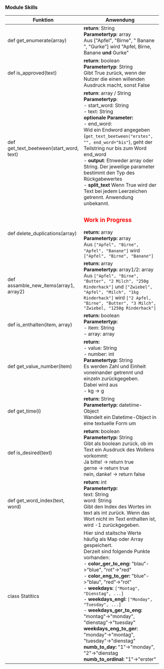
### Module Skills
| Funktion | Anwendung |
| ------------------ | ------------------ |
| def get_enumerate(array) | **return**: String <br/>**Parametertyp**: array <br/>Aus ["Apfel", "Birne", " Banane ", "Gurke"] wird "Apfel, Birne, Banane **und** Gurke"|
| def is_approved(text)  | **return**: boolean <br/>**Parametertyp**: String <br/>Gibt True zurück, wenn der Nutzer die einen willenden Ausdruck macht, sonst False|
| def get_text_beetween(start_word, text) | **return**: array / String <br/>**Parametertyp**:<br/>- start_word: String <br/>- text: String<br/> **optionale Parameter:**<br/>- end_word: <br/>Wid ein Endword angegeben (`get_text_beetween("erstes", "", end_word="bis"`), geht der Teilstring nur bis zum Word end_word<br/>- **output**: Etnweder array oder String. Der jeweilige parameter bestimmt den Typ des Rückgabewertes<br/>- **split_text** Wenn True wird der Text bei jedem Leerzeichen getrennt. Anwendung unbekannt.|
|def delete_duplications(array)| <h3><font color="red">**Work in Progress**</font></h3>**return:** array <br/>**Parametertyp:** array <br/>Aus `["Apfel", "Birne", "Apfel", "Banane"]` wird `["Apfel", "Birne", "Banane"]`|
|def assamble_new_items(array1, array2)| **return:** array<br/>**Parametertyp:** array1/2: array<br/>Aus `["Apfel", "Birne", "Butter", "2 Milch", "250g Rinderhack"]` und `["Zwiebel", "Apfel", "Milch", "1kg Rinderhack"]` wird `["2 Apfel, "Birne", "Butter", "3 Milch", "Zwiebel, "1250g Rinderhack"]`|
|def is_enthalten(item, array) | **return:** boolean<br/>**Parametertyp:** <br/>- item: String <br/>- array: array|
|def get_value_number(item)| **return:** <br/>- value: String<br/>- number: int<br/>**Parametertyp:** String<br/>Es werden Zahl und Einheit voneinander getrennt und einzeln zurückgegeben.<br/>Dabei wird aus<br/>- kg -> g<br/>|
|def get_time(i) | **return:** String<br/>**Parametertyp:** datetime-Object<br/>Wandelt ein Datetime-Object in eine textuelle Form um|
|def is_desired(text) | **return:** boolean<br/>**Parametertyp:** String<br/>Gibt als boolean zurück, ob im Text ein Ausdruck des Wollens vorkommt:<br/>Ja bitte! -> return true<br/>gerne -> return true<br/>nein, danke! -> return false|
|def get_word_index(text, word) | **return:** int<br/>**Parametertyp:** <br/>text: String<br/>word: String<br/>Gibt den Index des Wortes im text als int zurück. Wenn das Wort nicht im Text enthalten ist, wird -1 zurückgegeben.|
| class Statitics | Hier sind staitsche Werte häufig als Map oder Array gespeichert. <br/>Derzeit sind folgende Punkte vorhanden: <br/> - **color_ger_to_eng:** "blau"->"blue", "rot"->"red"<br/> - **color_eng_to_ger:** "blue"->"blau", "red"->"rot"<br/> - **weekdays:** `["Montag", "Dienstag", ...]`<br/> - **weekdays_engl:** `["Monday", "Tuesday", ...]`<br/> - **weekdays_ger_to_eng:** "montag"->"monday", "dienstag"->"tuesday"<br/>**weekdays_eng_to_ger:** "monday"->"montag", "tuesday"->"dienstag"<br/>**numb_to_day:** "1"->"monday", "2"->"dienstag<br/>**numb_to_ordinal:** "1"->"erster"
